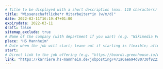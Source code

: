 ```yaml
---
# Title to be displayed with a short description (max. 110 characters)
title: "Wissenschaftliche*r Mitarbeiter*in (w/m/d)"
date: 2022-02-11T16:19:47+01:00
expirydate: 2022-03-11
draft: false
sitemap_exclude: true
# Name of the company (with department if you want) (e.g. "Wikimedia Foundation, Technology")
place: "HS Mannheim"
# Date when the job will start; leave out if starting is flexible; afterwards the listing will disappear (date format "2020-02-02" YYYY-MM-DD)
start: 
# Direct link to the job offering (e.g. "https://boards.greenhouse.io/wikimedia/jobs/2083317?gh_src=fd611a951")
link: "https://karriere.hs-mannheim.de/jobposting/471a6ae694d80730f92211df7be7eaf12fc7b1a30"
---
```

